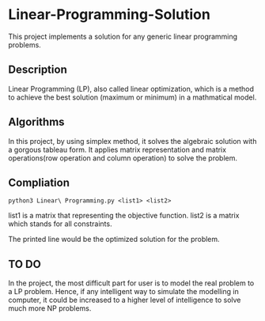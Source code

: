 # Linear-Programming-Solution
This project implements a solution for any generic linear programming problems.

## Description
Linear Programming (LP), also called linear optimization, which is a method to achieve the best solution (maximum or minimum) in a mathmatical model.

## Algorithms
In this project, by using simplex method, it solves the algebraic solution with a gorgous tableau form. It applies matrix representation and matrix operations(row operation and column operation) to solve the problem.

## Compliation
```
python3 Linear\ Programming.py <list1> <list2>
```
list1 is a matrix that representing the objective function.
list2 is a matrix which stands for all constraints.

The printed line would be the optimized solution for the problem.

## TO DO
In the project, the most difficult part for user is to model the real problem to a LP problem. Hence, if any intelligent way to simulate the modelling in computer, it could be increased to a higher level of intelligence to solve much more NP problems.

